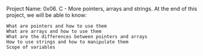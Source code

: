Project Name: 0x06. C - More pointers, arrays and strings.
At the end of this project, we will be able to know: 

    What are pointers and how to use them
    What are arrays and how to use them
    What are the differences between pointers and arrays
    How to use strings and how to manipulate them
    Scope of variables

